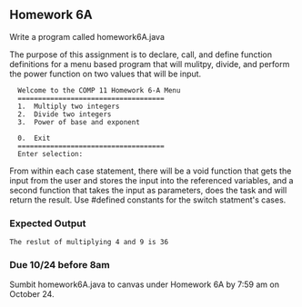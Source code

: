 ## Homework 6A

Write a program called homework6A.java

The purpose of this assignment is to declare, call, and define function definitions for a menu 
based program that will mulitpy, divide, and perform the power function on two values that will be input.

```console
  Welcome to the COMP 11 Homework 6-A Menu
  ====================================
  1.  Multiply two integers
  2.  Divide two integers
  3.  Power of base and exponent

  0.  Exit
  ====================================
  Enter selection:
```

From within each case statement, there will be a void function that gets the input from the user 
and stores the input into the referenced variables, and a second function that takes the input as 
parameters, does the task and will return the result. Use #defined constants for the switch 
statment's cases.

### Expected Output

```console
The reslut of multiplying 4 and 9 is 36
```
 

### Due 10/24 before 8am

Sumbit homework6A.java to canvas under Homework 6A by 7:59 am on October 24.

